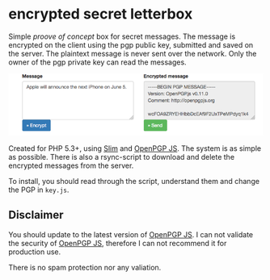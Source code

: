 encrypted secret letterbox
=================

Simple *proove of concept* box for secret messages. The message is encrypted on the client using the pgp public key, submitted and saved on the server. The plaintext message is never sent over the network. Only the owner of the pgp private key can read the messages. 

![example](doc/example.png)

Created for PHP 5.3+, using [Slim](http://www.slimframework.com/) and [OpenPGP JS][1]. The system is as simple as possible. There is also a rsync-script to download and delete the encrypted messages from the server. 

To install, you should read through the script, understand them and change the PGP in `key.js`. 

## Disclaimer
You should update to the latest version of  [OpenPGP JS][1]. I can not validate the security of [OpenPGP JS][1], therefore I can not recommend it for production use. 

There is no spam protection nor any valiation. 


[1]: https://github.com/openpgpjs/openpgpjs
